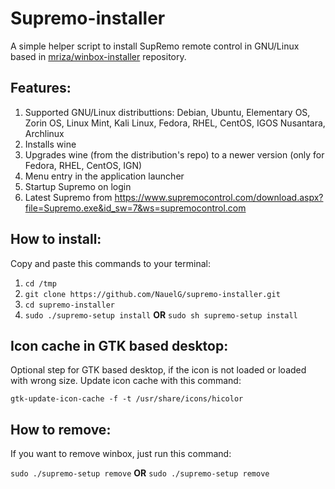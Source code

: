 # Supremo-installer
A simple helper script to install SupRemo remote control in GNU/Linux based in [mriza/winbox-installer](https://github.com/mriza/winbox-installer) repository.

## Features:
1. Supported GNU/Linux distributtions: Debian, Ubuntu, Elementary OS, Zorin OS, Linux Mint, Kali Linux, Fedora, RHEL, CentOS, IGOS Nusantara, Archlinux
2. Installs wine
3. Upgrades wine (from the distribution's repo) to a newer version (only for Fedora, RHEL, CentOS, IGN)
4. Menu entry in the application launcher
5. Startup Supremo on login
6. Latest Supremo from https://www.supremocontrol.com/download.aspx?file=Supremo.exe&id_sw=7&ws=supremocontrol.com

## How to install:
Copy and paste this commands to your terminal:

1. `cd /tmp`
2. `git clone https://github.com/NauelG/supremo-installer.git`
3. `cd supremo-installer`
4. `sudo ./supremo-setup install` **OR** `sudo sh supremo-setup install`


## Icon cache in GTK based desktop:
Optional step for GTK based desktop, if the icon is not loaded or loaded with wrong size. Update icon cache with this command:

`gtk-update-icon-cache -f -t /usr/share/icons/hicolor`

## How to remove:
If you want to remove winbox, just run this command:

`sudo ./supremo-setup remove` **OR** `sudo ./supremo-setup remove`
